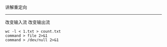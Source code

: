 讲解重定向


<hr>

改变输入流
改变输出流
```shell
wc -l < 1.txt > count.txt
command > file 2>&1
command > /dev/null 2>&1
```


